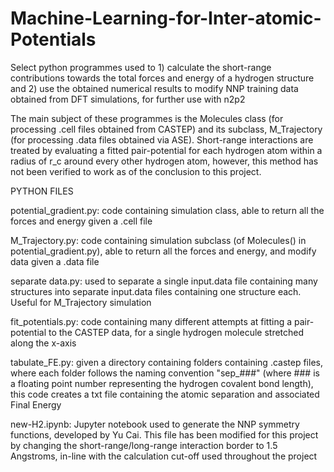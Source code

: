 # Machine-Learning-for-Inter-atomic-Potentials
Select python programmes used to 1) calculate the short-range contributions towards the total forces and energy of a hydrogen structure and 2) use the obtained numerical results to modify NNP training data obtained from DFT simulations, for further use with n2p2

The main subject of these programmes is the Molecules class (for processing .cell files obtained from CASTEP) and its subclass, M_Trajectory (for processing .data files obtained via ASE). Short-range interactions are treated by evaluating a fitted pair-potential for each hydrogen atom within a radius of r_c around every other hydrogen atom, however, this method has not been verified to work as of the conclusion to this project.

PYTHON FILES

  potential_gradient.py: code containing simulation class, able to return all the forces and energy given a .cell file

  M_Trajectory.py: code containing simulation subclass (of Molecules() in potential_gradient.py), able to return all the forces and energy, and modify data given a .data file

  separate data.py: used to separate a single input.data file containing many structures into separate input.data files containing one structure each. Useful for M_Trajectory simulation

  fit_potentials.py: code containing many different attempts at fitting a pair-potential to the CASTEP data, for a single hydrogen molecule stretched along the x-axis

  tabulate_FE.py: given a directory containing folders containing .castep files, where each folder follows the naming convention "sep_###" (where ### is a floating point number representing the hydrogen covalent bond length), this code creates a txt file containing the atomic separation and associated Final Energy

  new-H2.ipynb: Jupyter notebook used to generate the NNP symmetry functions, developed by Yu Cai. This file has been modified for this project by changing the short-range/long-range interaction border to 1.5 Angstroms, in-line with the calculation cut-off used throughout the project
